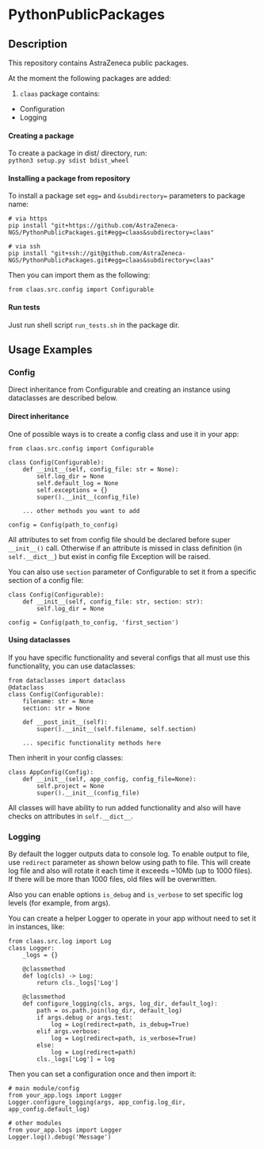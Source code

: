 # PythonPublicPackages

## Description
This repository contains AstraZeneca public packages.

At the moment the following packages are added:

1) `claas` package contains:
* Configuration
* Logging

#### Creating a package

To create a package in dist/ directory, run:  
`python3 setup.py sdist bdist_wheel`


#### Installing a package from repository

To install a package set `egg=` and `&subdirectory=` parameters to package name:

```
# via https
pip install "git+https://github.com/AstraZeneca-NGS/PythonPublicPackages.git#egg=claas&subdirectory=claas"

# via ssh
pip install "git+ssh://git@github.com/AstraZeneca-NGS/PythonPublicPackages.git#egg=claas&subdirectory=claas"
```

Then you can import them as the following:

`from claas.src.config import Configurable`

#### Run tests

Just run shell script `run_tests.sh` in the package dir.


## Usage Examples

### Config

Direct inheritance from Configurable and creating an instance using dataclasses are described below.

#### Direct inheritance
One of possible ways is to create a config class and use it in your app:

    from claas.src.config import Configurable
    
    class Config(Configurable):
        def __init__(self, config_file: str = None):
            self.log_dir = None
            self.default_log = None
            self.exceptions = {}
            super().__init__(config_file)
            
        ... other methods you want to add
    
    config = Config(path_to_config)

All attributes to set from config file should be declared before super `__init__()` call. Otherwise if an attribute 
is missed in class definition (in `self.__dict__`) but exist in config file Exception will be raised.
 
You can also use `section` parameter of Configurable to set it from a specific section of a config file:

    class Config(Configurable):
        def __init__(self, config_file: str, section: str):
            self.log_dir = None
    
    config = Config(path_to_config, 'first_section')

#### Using dataclasses

If you have specific functionality and several configs that all must use this functionality, you can use
dataclasses:

    from dataclasses import dataclass
    @dataclass
    class Config(Configurable):
        filename: str = None
        section: str = None
    
        def __post_init__(self):
            super().__init__(self.filename, self.section)

        ... specific functionality methods here
        
Then inherit in your config classes:

    class AppConfig(Config):
        def __init__(self, app_config, config_file=None):
            self.project = None
            super().__init__(config_file)
            
All classes will have ability to run added functionality and also will have checks on 
attributes in `self.__dict__`.
    
### Logging

By default the logger outputs data to console log.
To enable output to file, use `redirect` parameter as shown below using path to file. 
This will create log file and also will rotate it each time it exceeds ~10Mb (up to 1000 files). 
If there will be more than 1000 files, old files will be overwritten.

Also you can enable options `is_debug` and `is_verbose` to set specific log levels 
(for example, from args).

You can create a helper Logger to operate in your app without need to set it in instances, like:

    from claas.src.log import Log
    class Logger:
        _logs = {}
    
        @classmethod
        def log(cls) -> Log:
            return cls._logs['Log']
    
        @classmethod
        def configure_logging(cls, args, log_dir, default_log):
            path = os.path.join(log_dir, default_log)
            if args.debug or args.test:
                log = Log(redirect=path, is_debug=True)
            elif args.verbose:
                log = Log(redirect=path, is_verbose=True)
            else:
                log = Log(redirect=path)
            cls._logs['Log'] = log
        

Then you can set a configuration once and then import it:

    # main module/config
    from your_app.logs import Logger
    Logger.configure_logging(args, app_config.log_dir, app_config.default_log)

    # other modules
    from your_app.logs import Logger
    Logger.log().debug('Message')
